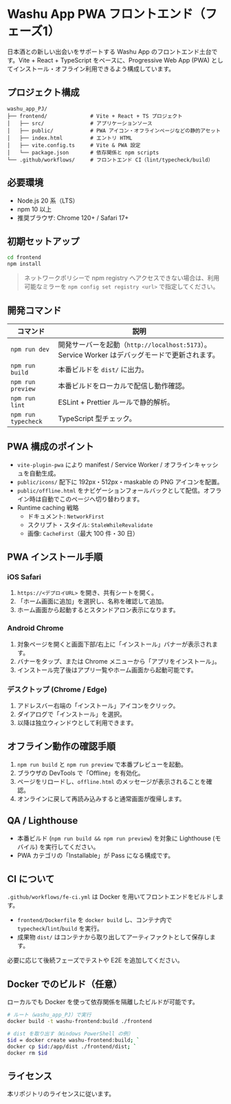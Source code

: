 # Washu App PWA フロントエンド（フェーズ1）

日本酒との新しい出会いをサポートする Washu App のフロントエンド土台です。Vite + React + TypeScript をベースに、Progressive Web App (PWA) としてインストール・オフライン利用できるよう構成しています。

## プロジェクト構成

```
washu_app_PJ/
├── frontend/              # Vite + React + TS プロジェクト
│   ├── src/               # アプリケーションソース
│   ├── public/            # PWA アイコン・オフラインページなどの静的アセット
│   ├── index.html         # エントリ HTML
│   ├── vite.config.ts     # Vite & PWA 設定
│   └── package.json       # 依存関係と npm scripts
└── .github/workflows/     # フロントエンド CI（lint/typecheck/build）
```

## 必要環境

- Node.js 20 系（LTS）
- npm 10 以上
- 推奨ブラウザ: Chrome 120+ / Safari 17+

## 初期セットアップ

```bash
cd frontend
npm install
```

> ネットワークポリシーで npm registry へアクセスできない場合は、利用可能なミラーを `npm config set registry <url>` で指定してください。

## 開発コマンド

| コマンド | 説明 |
| --- | --- |
| `npm run dev` | 開発サーバーを起動（`http://localhost:5173`）。Service Worker はデバッグモードで更新されます。 |
| `npm run build` | 本番ビルドを `dist/` に出力。 |
| `npm run preview` | 本番ビルドをローカルで配信し動作確認。 |
| `npm run lint` | ESLint + Prettier ルールで静的解析。 |
| `npm run typecheck` | TypeScript 型チェック。 |

## PWA 構成のポイント

- `vite-plugin-pwa` により manifest / Service Worker / オフラインキャッシュを自動生成。
- `public/icons/` 配下に 192px・512px・maskable の PNG アイコンを配置。
- `public/offline.html` をナビゲーションフォールバックとして配信。オフライン時は自動でこのページへ切り替わります。
- Runtime caching 戦略
  - ドキュメント: `NetworkFirst`
  - スクリプト・スタイル: `StaleWhileRevalidate`
  - 画像: `CacheFirst`（最大 100 件・30 日）

## PWA インストール手順

### iOS Safari
1. `https://<デプロイURL>` を開き、共有シートを開く。
2. 「ホーム画面に追加」を選択し、名称を確認して追加。
3. ホーム画面から起動するとスタンドアロン表示になります。

### Android Chrome
1. 対象ページを開くと画面下部/右上に「インストール」バナーが表示されます。
2. バナーをタップ、または Chrome メニューから「アプリをインストール」。
3. インストール完了後はアプリ一覧やホーム画面から起動可能です。

### デスクトップ (Chrome / Edge)
1. アドレスバー右端の「インストール」アイコンをクリック。
2. ダイアログで「インストール」を選択。
3. 以降は独立ウィンドウとして利用できます。

## オフライン動作の確認手順

1. `npm run build` と `npm run preview` で本番プレビューを起動。
2. ブラウザの DevTools で「Offline」を有効化。
3. ページをリロードし、`offline.html` のメッセージが表示されることを確認。
4. オンラインに戻して再読み込みすると通常画面が復帰します。

## QA / Lighthouse

- 本番ビルド (`npm run build && npm run preview`) を対象に Lighthouse (モバイル) を実行してください。
- PWA カテゴリの「Installable」が Pass になる構成です。

## CI について

`.github/workflows/fe-ci.yml` は Docker を用いてフロントエンドをビルドします。

- `frontend/Dockerfile` を `docker build` し、コンテナ内で `typecheck`/`lint`/`build` を実行。
- 成果物 `dist/` はコンテナから取り出してアーティファクトとして保存します。

必要に応じて後続フェーズでテストや E2E を追加してください。

## Docker でのビルド（任意）

ローカルでも Docker を使って依存関係を隔離したビルドが可能です。

```bash
# ルート（washu_app_PJ）で実行
docker build -t washu-frontend:build ./frontend

# dist を取り出す（Windows PowerShell の例）
$id = docker create washu-frontend:build; `
docker cp $id:/app/dist ./frontend/dist; `
docker rm $id
```

## ライセンス

本リポジトリのライセンスに従います。
